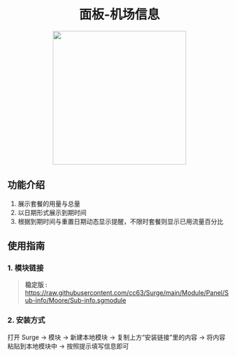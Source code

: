 <h1 align="center">面板-机场信息</h1>

<p align="center">
<img src="https://raw.githubusercontent.com/cc63/Surge/main/Module/Panel/Sub-info/Moore/Sub-info.PNG" width="300"></img>
</p>


## 功能介绍
1. 展示套餐的用量与总量
2. 以日期形式展示到期时间
3. 根据到期时间与重置日期动态显示提醒，不限时套餐则显示已用流量百分比

## 使用指南

### 1. 模块链接
> **稳定版 :** https://raw.githubusercontent.com/cc63/Surge/main/Module/Panel/Sub-info/Moore/Sub-info.sgmodule <br>

### 2. 安装方式
打开 Surge -> 模块 -> 新建本地模块 -> 复制上方“安装链接”里的内容 -> 将内容粘贴到本地模块中 -> 按照提示填写信息即可
<br>
<br>
